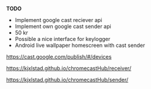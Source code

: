 **TODO**

- Implement google cast reciever api
- Implement own google cast sender api
- 50 kr
- Possible a nice interface for keylogger
- Android live wallpaper homescreen with cast sender

https://cast.google.com/publish/#/devices

https://kjxlstad.github.io/chromecastHub/receiver/

https://kjxlstad.github.io/chromecastHub/sender/
